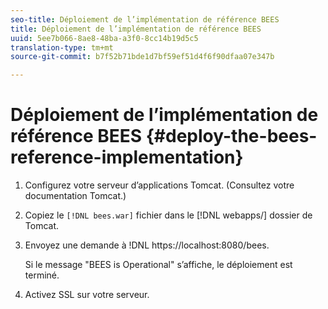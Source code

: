 ```yaml
---
seo-title: Déploiement de l’implémentation de référence BEES
title: Déploiement de l’implémentation de référence BEES
uuid: 5ee7b066-8ae8-48ba-a3f0-8cc14b19d5c5
translation-type: tm+mt
source-git-commit: b7f52b71bde1d7bf59ef51d4f6f90dfaa07e347b

---
```



# Déploiement de l’implémentation de référence BEES {#deploy-the-bees-reference-implementation}

1. Configurez votre serveur d’applications Tomcat. (Consultez votre documentation Tomcat.)
1. Copiez le `[!DNL bees.war]` fichier dans le [!DNL webapps/] dossier de Tomcat.
1. Envoyez une demande à !DNL https://localhost:8080/bees.

   Si le message &quot;BEES is Operational&quot; s’affiche, le déploiement est terminé.
1. Activez SSL sur votre serveur.
